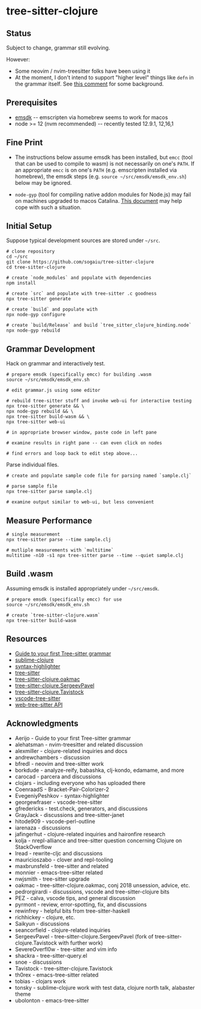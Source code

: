 # tree-sitter-clojure

## Status

Subject to change, grammar still evolving.

However:

* Some neovim / nvim-treesitter folks have been using it
* At the moment, I don't intend to support "higher level" things like `defn` in the grammar itself.  See [this comment](https://github.com/sogaiu/tree-sitter-clojure/issues/15#issuecomment-880729889) for some background.

## Prerequisites

* [emsdk](https://emscripten.org/docs/getting_started/downloads.html#installation-instructions) -- emscripten via homebrew seems to work for macos
* node >= 12 (nvm recommended) -- recently tested 12.9.1, 12,16,1

## Fine Print

* The instructions below assume emsdk has been installed, but `emcc` (tool that can be used to compile to wasm) is not necessarily on one's `PATH`.  If an appropriate `emcc` is on one's `PATH` (e.g. emscripten installed via homebrew), the emsdk steps (e.g. `source ~/src/emsdk/emsdk_env.sh`) below may be ignored.

* `node-gyp` (tool for compiling native addon modules for Node.js) may fail on machines upgraded to macos Catalina. [This document](https://github.com/nodejs/node-gyp/blob/master/macOS_Catalina.md) may help cope with such a situation.

## Initial Setup

Suppose typical development sources are stored under `~/src`.

```
# clone repository
cd ~/src
git clone https://github.com/sogaiu/tree-sitter-clojure
cd tree-sitter-clojure

# create `node_modules` and populate with dependencies
npm install

# create `src` and populate with tree-sitter .c goodness
npx tree-sitter generate

# create `build` and populate with 
npx node-gyp configure

# create `build/Release` and build `tree_sitter_clojure_binding.node`
npx node-gyp rebuild
```

## Grammar Development

Hack on grammar and interactively test.

```
# prepare emsdk (specifically emcc) for building .wasm
source ~/src/emsdk/emsdk_env.sh

# edit grammar.js using some editor

# rebuild tree-sitter stuff and invoke web-ui for interactive testing
npx tree-sitter generate && \
npx node-gyp rebuild && \
npx tree-sitter build-wasm && \
npx tree-sitter web-ui

# in appropriate browser window, paste code in left pane

# examine results in right pane -- can even click on nodes

# find errors and loop back to edit step above...
```

Parse individual files.

```
# create and populate sample code file for parsing named `sample.clj`

# parse sample file
npx tree-sitter parse sample.clj

# examine output similar to web-ui, but less convenient
```

## Measure Performance

```
# single measurement
npx tree-sitter parse --time sample.clj

# mutliple measurements with `multitime`
multitime -n10 -s1 npx tree-sitter parse --time --quiet sample.clj
```

## Build .wasm

Assuming emsdk is installed appropriately under `~/src/emsdk`.

```
# prepare emsdk (specifically emcc) for use
source ~/src/emsdk/emsdk_env.sh

# create `tree-sitter-clojure.wasm`
npx tree-sitter build-wasm
```

## Resources

* [Guide to your first Tree-sitter grammar](https://gist.github.com/Aerijo/df27228d70c633e088b0591b8857eeef)
* [sublime-clojure](https://github.com/tonsky/sublime-clojure)
* [syntax-highlighter](https://github.com/EvgeniyPeshkov/syntax-highlighter)
* [tree-sitter](http://tree-sitter.github.io/tree-sitter/)
* [tree-sitter-clojure.oakmac](https://github.com/oakmac/tree-sitter-clojure)
* [tree-sitter-clojure.SergeevPavel](https://github.com/SergeevPavel/tree-sitter-clojure)
* [tree-sitter-clojure.Tavistock](https://github.com/Tavistock/tree-sitter-clojure)
* [vscode-tree-sitter](https://github.com/georgewfraser/vscode-tree-sitter)
* [web-tree-sitter API](https://github.com/tree-sitter/tree-sitter/blob/master/lib/binding_web/tree-sitter-web.d.ts)

## Acknowledgments

* Aerijo - Guide to your first Tree-sitter grammar
* alehatsman - nvim-treesitter and related discussion
* alexmiller - clojure-related inquiries and docs
* andrewchambers - discussion
* bfredl - neovim and tree-sitter work
* borkdude - analyze-reify, babashka, clj-kondo, edamame, and more
* carocad - parcera and discussions
* clojars - including everyone who has uploaded there
* CoenraadS - Bracket-Pair-Colorizer-2
* EvegeniyPeshkov - syntax-highlighter
* georgewfraser - vscode-tree-sitter
* gfredericks - test.check, generators, and discussions
* GrayJack - discussions and tree-sitter-janet
* hitode909 - vscode-perl-outline
* iarenaza - discussions
* jafingerhut - clojure-related inquiries and haironfire research
* kolja - nrepl-alliance and tree-sitter question concerning Clojure on StackOverflow
* lread - rewrite-cljc and discussions
* mauricioszabo - clover and repl-tooling
* maxbrunsfeld - tree-sitter and related
* monnier - emacs-tree-sitter related
* nwjsmith - tree-sitter upgrade
* oakmac - tree-sitter-clojure.oakmac, conj 2018 unsession, advice, etc.
* pedrorgirardi - discussions, vscode and tree-sitter-clojure bits
* PEZ - calva, vscode tips, and general discussion
* pyrmont - review, error-spotting, fix, and discussions
* rewinfrey - helpful bits from tree-sitter-haskell
* richhickey - clojure, etc.
* Saikyun - discussions
* seancorfield - clojure-related inquiries 
* SergeevPavel - tree-sitter-clojure.SergeevPavel (fork of tree-sitter-clojure.Tavistock with further work)
* SevereOverfl0w - tree-sitter and vim info
* shackra - tree-sitter-query.el
* snoe - discussions
* Tavistock - tree-sitter-clojure.Tavistock
* th0rex - emacs-tree-sitter related
* tobias - clojars work
* tonsky - sublime-clojure work with test data, clojure north talk, alabaster theme
* ubolonton - emacs-tree-sitter
